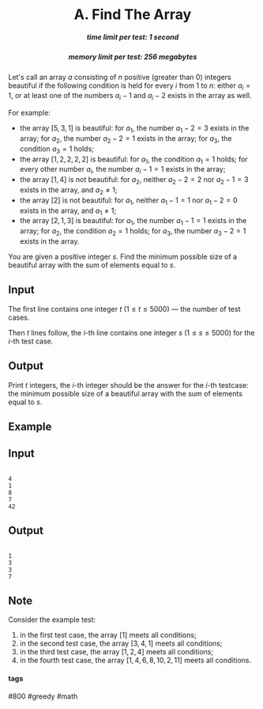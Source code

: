 <h1 style='text-align: center;'> A. Find The Array</h1>

<h5 style='text-align: center;'>time limit per test: 1 second</h5>
<h5 style='text-align: center;'>memory limit per test: 256 megabytes</h5>

Let's call an array $a$ consisting of $n$ positive (greater than $0$) integers beautiful if the following condition is held for every $i$ from $1$ to $n$: either $a_i = 1$, or at least one of the numbers $a_i - 1$ and $a_i - 2$ exists in the array as well.

For example: 

* the array $[5, 3, 1]$ is beautiful: for $a_1$, the number $a_1 - 2 = 3$ exists in the array; for $a_2$, the number $a_2 - 2 = 1$ exists in the array; for $a_3$, the condition $a_3 = 1$ holds;
* the array $[1, 2, 2, 2, 2]$ is beautiful: for $a_1$, the condition $a_1 = 1$ holds; for every other number $a_i$, the number $a_i - 1 = 1$ exists in the array;
* the array $[1, 4]$ is not beautiful: for $a_2$, neither $a_2 - 2 = 2$ nor $a_2 - 1 = 3$ exists in the array, and $a_2 \ne 1$;
* the array $[2]$ is not beautiful: for $a_1$, neither $a_1 - 1 = 1$ nor $a_1 - 2 = 0$ exists in the array, and $a_1 \ne 1$;
* the array $[2, 1, 3]$ is beautiful: for $a_1$, the number $a_1 - 1 = 1$ exists in the array; for $a_2$, the condition $a_2 = 1$ holds; for $a_3$, the number $a_3 - 2 = 1$ exists in the array.

You are given a positive integer $s$. Find the minimum possible size of a beautiful array with the sum of elements equal to $s$.

## Input

The first line contains one integer $t$ ($1 \le t \le 5000$) — the number of test cases.

Then $t$ lines follow, the $i$-th line contains one integer $s$ ($1 \le s \le 5000$) for the $i$-th test case.

## Output

Print $t$ integers, the $i$-th integer should be the answer for the $i$-th testcase: the minimum possible size of a beautiful array with the sum of elements equal to $s$.

## Example

## Input


```

4
1
8
7
42

```
## Output


```

1
3
3
7

```
## Note

Consider the example test:

1. in the first test case, the array $[1]$ meets all conditions;
2. in the second test case, the array $[3, 4, 1]$ meets all conditions;
3. in the third test case, the array $[1, 2, 4]$ meets all conditions;
4. in the fourth test case, the array $[1, 4, 6, 8, 10, 2, 11]$ meets all conditions.


#### tags 

#800 #greedy #math 